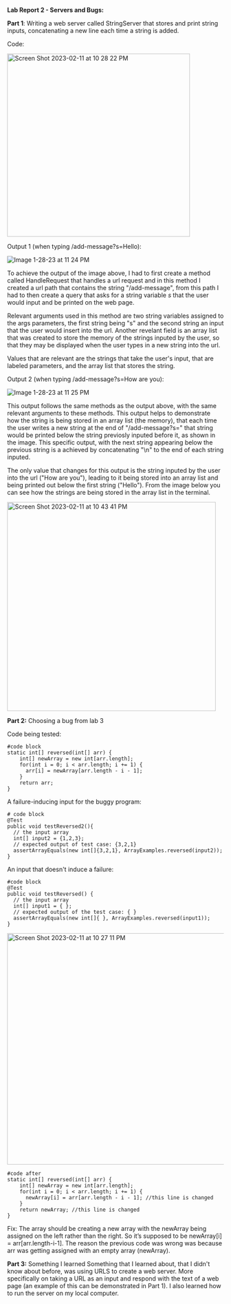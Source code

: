 **Lab Report 2 - Servers and Bugs:**


**Part 1**: Writing a web server called StringServer that stores and print string inputs, concatenating a new line each time a string is added.

Code:



<img width="425" alt="Screen Shot 2023-02-11 at 10 28 22 PM" src="https://user-images.githubusercontent.com/122492492/218296608-3ec1e369-acf3-4b03-9f16-34100be22fd3.png">





Output 1 (when typing /add-message?s=Hello):

![Image 1-28-23 at 11 24 PM](https://user-images.githubusercontent.com/122492492/215312166-b1f8433b-adab-4356-8c12-c47b73789731.jpg)

To achieve the output of the image above, I had to first create a method called HandleRequest that handles a url request and in this method I created a url path that contains the string "/add-message", from this path I had to then create a query that asks for a string variable _s_ that the user would input and be printed on the web page. 

Relevant arguments used in this method are two string variables assigned to the args parameters, the first string being "s" and the second string an input that the user would insert into the url. Another revelant field is an array list that was created to store the memory of the strings inputed by the user, so that they may be displayed when the user types in a new string into the url.

Values that are relevant are the strings that take the user's input, that are labeled parameters, and the array list that stores the string.


Output 2 (when typing /add-message?s=How are you):

![Image 1-28-23 at 11 25 PM](https://user-images.githubusercontent.com/122492492/215393805-e58c8c1e-914a-4d1e-8ecd-9955c57ac2d8.jpg)


This output follows the same methods as the output above, with the same relevant arguments to these methods. This output helps to demonstrate how the string is being stored in an array list (the memory), that each time the 
user writes a new string at the end of "/add-message?s=" that string would be printed below the string previosly inputed before it, as shown in the image. This specific output, with the next string appearing below the previous string is a achieved by concatenating "\n" to the end of each string inputed.

The only value that changes for this output is the string inputed by the user into the url ("How are you"), leading to it being stored into an array list and being printed out below the first string ("Hello"). From the image below you can see how the strings are being stored in the array list in the terminal.



<img width="485" alt="Screen Shot 2023-02-11 at 10 43 41 PM" src="https://user-images.githubusercontent.com/122492492/218297056-05d188f2-1a15-4c51-a449-5d2e17c1bd07.png">





**Part 2:** Choosing a bug from lab 3

Code being tested:
```
#code block
static int[] reversed(int[] arr) {
    int[] newArray = new int[arr.length];
    for(int i = 0; i < arr.length; i += 1) {
      arr[i] = newArray[arr.length - i - 1];
    }
    return arr;
}
```

A failure-inducing input for the buggy program:
```
# code block
@Test
public void testReversed2(){
  // the input array
  int[] input2 = {1,2,3};
  // expected output of test case: {3,2,1}
  assertArrayEquals(new int[]{3,2,1}, ArrayExamples.reversed(input2));
}
 ```

An input that doesn't induce a failure:
```
#code block
@Test
public void testReversed() {
  // the input array
  int[] input1 = { };
  // expected output of the test case: { }
  assertArrayEquals(new int[]{ }, ArrayExamples.reversed(input1));
}
```


<img width="537" alt="Screen Shot 2023-02-11 at 10 27 11 PM" src="https://user-images.githubusercontent.com/122492492/218296564-7a87a11c-ca0e-460a-b7c8-97e77fbfdcff.png">



```
#code after
static int[] reversed(int[] arr) {
    int[] newArray = new int[arr.length];
    for(int i = 0; i < arr.length; i += 1) {
      newArray[i] = arr[arr.length - i - 1]; //this line is changed
    }
    return newArray; //this line is changed
}
```
Fix: The array should be creating a new array with the newArray being assigned on the left rather than the right. So it’s supposed to be newArray[i] = arr[arr.length-i-1]. The reason the previous code was wrong was because arr was getting assigned with an empty array (newArray).


**Part 3:** Something I learned
Something that I learned about, that I didn't know about before, was using URLS to create a web server. More specifically on taking a URL as an input and respond with the text of a web page (an example of this can be demonstrated in Part 1). I also learned how to run the server on my local computer.

